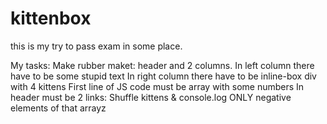 kittenbox
=========

this is my try to pass exam in some place.

My tasks:
Make rubber maket: header and 2 columns.
In left column there have to be some stupid text
In right column there have to be inline-box div with 4 kittens
First line of JS code must be array with some numbers
In header must be 2 links:
Shuffle kittens &
console.log ONLY negative elements of that arrayz
